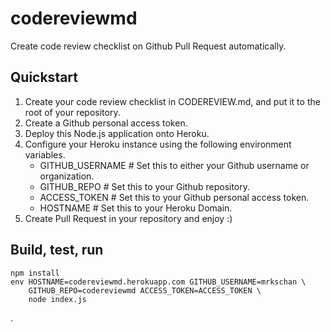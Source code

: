 codereviewmd
============

Create code review checklist on Github Pull Request automatically.


Quickstart
----------

1. Create your code review checklist in CODEREVIEW.md,
   and put it to the root of your repository.
2. Create a Github personal access token.
3. Deploy this Node.js application onto Heroku.
4. Configure your Heroku instance using the following environment variables.
   - GITHUB_USERNAME  # Set this to either your Github username or organization.
   - GITHUB_REPO  # Set this to your Github repository.
   - ACCESS_TOKEN  # Set this to your Github personal access token.
   - HOSTNAME  # Set this to your Heroku Domain.
5. Create Pull Request in your repository and enjoy :)


Build, test, run
----------------

```
npm install
env HOSTNAME=codereviewmd.herokuapp.com GITHUB_USERNAME=mrkschan \
    GITHUB_REPO=codereviewmd ACCESS_TOKEN=ACCESS_TOKEN \
    node index.js
```


.
